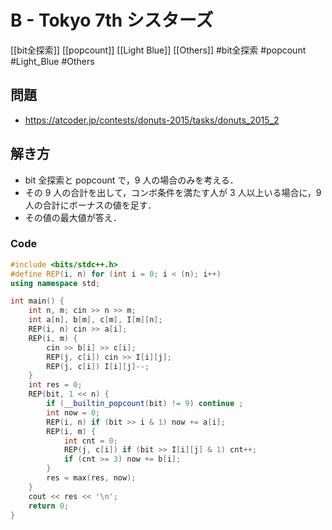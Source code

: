 # B - Tokyo 7th シスターズ
[[bit全探索]] [[popcount]] [[Light Blue]] [[Others]]
#bit全探索 #popcount #Light_Blue #Others 

## 問題
- https://atcoder.jp/contests/donuts-2015/tasks/donuts_2015_2

## 解き方
- bit 全探索と popcount で，$9$ 人の場合のみを考える．
- その $9$ 人の合計を出して，コンボ条件を満たす人が $3$ 人以上いる場合に，$9$ 人の合計にボーナスの値を足す．
- その値の最大値が答え．

### Code
```c++
#include <bits/stdc++.h>
#define REP(i, n) for (int i = 0; i < (n); i++)
using namespace std;

int main() {
	int n, m; cin >> n >> m;
	int a[n], b[m], c[m], I[m][n];
	REP(i, n) cin >> a[i];
	REP(i, m) {
		cin >> b[i] >> c[i];
		REP(j, c[i]) cin >> I[i][j];
		REP(j, c[i]) I[i][j]--;
	}
	int res = 0;
	REP(bit, 1 << n) {
		if (__builtin_popcount(bit) != 9) continue ;
		int now = 0;
		REP(i, n) if (bit >> i & 1) now += a[i];
		REP(i, m) {
			int cnt = 0;
			REP(j, c[i]) if (bit >> I[i][j] & 1) cnt++;
			if (cnt >= 3) now += b[i];
		}
		res = max(res, now);
	}
	cout << res << '\n';
	return 0;
}
```